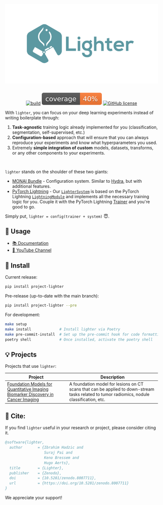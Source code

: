 <div align="center">
<picture>
  <!-- old code that allows different pics for light/dark mode -->
  <!--
  <source media="(prefers-color-scheme: dark)" srcset="./assets/images/lighter_dark.png">
  <source media="(prefers-color-scheme: light)" srcset="./assets/images/lighter_light.png">
   -->
  <img align="center" alt="Lighter logo" src="./assets/images/lighter.png">
</picture>
</div>
<br/>
<div align="center">

 [![build](https://github.com/project-lighter/lighter/actions/workflows/build.yml/badge.svg?branch=main)](https://github.com/project-lighter/lighter/actions/workflows/build.yml) ![Coverage](./assets/images/coverage.svg) [![GitHub license](https://img.shields.io/github/license/project-lighter/lighter)](https://github.com/project-lighter/lighter/blob/main/LICENSE)
</div>


With `lighter`, you can focus on your deep learning experiments instead of writing boilerplate through:
 1. **Task-agnostic** training logic already implemented for you (classification, segmentation, self-supervised, etc.)
 2. **Configuration-based** approach that will ensure that you can always reproduce your experiments and know what hyperparameters you used.
 3. Extremely **simple integration of custom** models, datasets, transforms, or any other components to your experiments.

&nbsp;

`lighter` stands on the shoulder of these two giants:
 - [MONAI Bundle](https://docs.monai.io/en/stable/bundle_intro.html) - Configuration system. Similar to [Hydra](https://github.com/facebookresearch/hydra), but with additional features.
 - [PyTorch Lightning](https://github.com/Lightning-AI/lightning) - Our [`LighterSystem`](https://project-lighter.github.io/lighter/reference/system/) is based on the PyTorch Lightning [`LightningModule`](https://lightning.ai/docs/pytorch/stable/common/lightning_module.html) and implements all the necessary training logic for you. Couple it with the PyTorch Lightning [Trainer](https://lightning.ai/docs/pytorch/stable/common/trainer.html) and you're good to go.
 
Simply put, `lighter = config(trainer + system)` 😇.


## 📖 Usage

- [📚 Documentation](https://project-lighter.github.io/lighter/)
- [🎥 YouTube Channel](https://www.youtube.com/channel/UCef1oTpv2QEBrD2pZtrdk1Q)

## 🚀 Install

Current release:
```bash
pip install project-lighter
```

Pre-release (up-to-date with the main branch):
```bash
pip install project-lighter --pre
```

For development:
```bash
make setup
make install             # Install lighter via Poetry
make pre-commit-install  # Set up the pre-commit hook for code formatting
poetry shell             # Once installed, activate the poetry shell
```

## 💡 Projects
Projects that use `lighter`:

| Project | Description |
| --- | --- |
| [Foundation Models for Quantitative Imaging Biomarker Discovery in Cancer Imaging](https://aim.hms.harvard.edu/foundation-cancer-image-biomarker) | A foundation model for lesions on CT scans that can be applied to down-stream tasks related to tumor radiomics, nodule classification, etc. |


## 📄 Cite:

If you find `lighter` useful in your research or project, please consider citing it.

```bibtex
@software{lighter,
  author       = {Ibrahim Hadzic and
                  Suraj Pai and
                  Keno Bressem and
                  Hugo Aerts},
  title        = {Lighter},
  publisher    = {Zenodo},
  doi          = {10.5281/zenodo.8007711},
  url          = {https://doi.org/10.5281/zenodo.8007711}
}
```

We appreciate your support!
